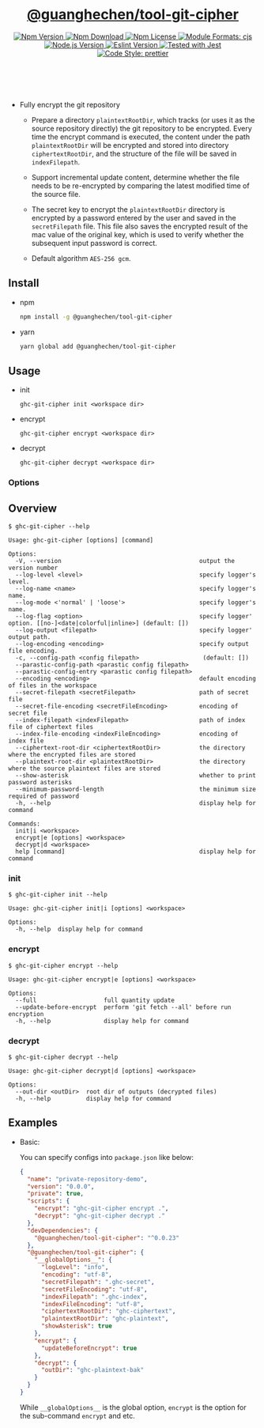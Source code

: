 <header>
  <h1 align="center">
    <a href="https://github.com/guanghechen/guanghechen/tree/main/packages/tool-git-cipher#readme">@guanghechen/tool-git-cipher</a>
  </h1>
  <div align="center">
    <a href="https://www.npmjs.com/package/@guanghechen/tool-git-cipher">
      <img
        alt="Npm Version"
        src="https://img.shields.io/npm/v/@guanghechen/tool-git-cipher.svg"
      />
    </a>
    <a href="https://www.npmjs.com/package/@guanghechen/tool-git-cipher">
      <img
        alt="Npm Download"
        src="https://img.shields.io/npm/dm/@guanghechen/tool-git-cipher.svg"
      />
    </a>
    <a href="https://www.npmjs.com/package/@guanghechen/tool-git-cipher">
      <img
        alt="Npm License"
        src="https://img.shields.io/npm/l/@guanghechen/tool-git-cipher.svg"
      />
    </a>
    <a href="#install">
      <img
        alt="Module Formats: cjs"
        src="https://img.shields.io/badge/module_formats-cjs-green.svg"
      />
    </a>
    <a href="https://github.com/nodejs/node">
      <img
        alt="Node.js Version"
        src="https://img.shields.io/node/v/@guanghechen/tool-git-cipher"
      />
    </a>
    <a href="https://github.com/facebook/jest">
      <img
        alt="Eslint Version"
        src="https://img.shields.io/npm/dependency-version/@guanghechen/tool-git-cipher/peer/jest"
      />
    </a>
    <a href="https://github.com/facebook/jest">
      <img
        alt="Tested with Jest"
        src="https://img.shields.io/badge/tested_with-jest-9c465e.svg"
      />
    </a>
    <a href="https://github.com/prettier/prettier">
      <img
        alt="Code Style: prettier"
        src="https://img.shields.io/badge/code_style-prettier-ff69b4.svg?style=flat-square"
      />
    </a>
  </div>
</header>
<br/>


* Fully encrypt the git repository

  - Prepare a directory `plaintextRootDir`, which tracks (or uses it as the 
    source repository directly) the git repository to be encrypted. Every time
    the encrypt command is executed, the content under the path `plaintextRootDir`
    will be encrypted and stored into directory `ciphertextRootDir`, and the
    structure of the file will be saved in `indexFilepath`.

  - Support incremental update content, determine whether the file needs to be
    re-encrypted by comparing the latest modified time of the source file.

  - The secret key to encrypt the `plaintextRootDir` directory is encrypted by
    a password entered by the user and saved in the `secretFilepath` file. This
    file also saves the encrypted result of the mac value of the original key,
    which is used to verify whether the subsequent input password is correct.

  - Default algorithm `AES-256 gcm`.


## Install

* npm

  ```bash
  npm install -g @guanghechen/tool-git-cipher
  ```

* yarn

  ```bash
  yarn global add @guanghechen/tool-git-cipher
  ```

## Usage

* init
  ```shell
  ghc-git-cipher init <workspace dir>
  ```

* encrypt
  ```shell
  ghc-git-cipher encrypt <workspace dir>
  ```

* decrypt
  ```shell
  ghc-git-cipher decrypt <workspace dir>
  ```

### Options

## Overview

```shell
$ ghc-git-cipher --help

Usage: ghc-git-cipher [options] [command]

Options:
  -V, --version                                       output the version number
  --log-level <level>                                 specify logger's level.
  --log-name <name>                                   specify logger's name.
  --log-mode <'normal' | 'loose'>                     specify logger's name.
  --log-flag <option>                                 specify logger' option. [[no-]<date|colorful|inline>] (default: [])
  --log-output <filepath>                             specify logger' output path.
  --log-encoding <encoding>                           specify output file encoding.
  -c, --config-path <config filepath>                  (default: [])
  --parastic-config-path <parastic config filepath>
  --parastic-config-entry <parastic config filepath>
  --encoding <encoding>                               default encoding of files in the workspace
  --secret-filepath <secretFilepath>                  path of secret file
  --secret-file-encoding <secretFileEncoding>         encoding of secret file
  --index-filepath <indexFilepath>                    path of index file of ciphertext files
  --index-file-encoding <indexFileEncoding>           encoding of index file
  --ciphertext-root-dir <ciphertextRootDir>           the directory where the encrypted files are stored
  --plaintext-root-dir <plaintextRootDir>             the directory where the source plaintext files are stored
  --show-asterisk                                     whether to print password asterisks
  --minimum-password-length                           the minimum size required of password
  -h, --help                                          display help for command

Commands:
  init|i <workspace>
  encrypt|e [options] <workspace>
  decrypt|d <workspace>
  help [command]                                      display help for command
```

### init

```shell
$ ghc-git-cipher init --help

Usage: ghc-git-cipher init|i [options] <workspace>

Options:
  -h, --help  display help for command
```

### encrypt

```shell
$ ghc-git-cipher encrypt --help

Usage: ghc-git-cipher encrypt|e [options] <workspace>

Options:
  --full                   full quantity update
  --update-before-encrypt  perform 'git fetch --all' before run encryption
  -h, --help               display help for command
```

### decrypt

```shell
$ ghc-git-cipher decrypt --help

Usage: ghc-git-cipher decrypt|d [options] <workspace>

Options:
  --out-dir <outDir>  root dir of outputs (decrypted files)
  -h, --help          display help for command
```


## Examples

* Basic:

  You can specify configs into `package.json` like below:

  ```json
  {
    "name": "private-repository-demo",
    "version": "0.0.0",
    "private": true,
    "scripts": {
      "encrypt": "ghc-git-cipher encrypt .",
      "decrypt": "ghc-git-cipher decrypt ."
    },
    "devDependencies": {
      "@guanghechen/tool-git-cipher": "^0.0.23"
    },
    "@guanghechen/tool-git-cipher": {
      "__globalOptions__": {
        "logLevel": "info",
        "encoding": "utf-8",
        "secretFilepath": ".ghc-secret",
        "secretFileEncoding": "utf-8",
        "indexFilepath": ".ghc-index",
        "indexFileEncoding": "utf-8",
        "ciphertextRootDir": "ghc-ciphertext",
        "plaintextRootDir": "ghc-plaintext",
        "showAsterisk": true
      },
      "encrypt": {
        "updateBeforeEncrypt": true
      },
      "decrypt": {
        "outDir": "ghc-plaintext-bak"
      }
    }
  }
  ```

  While `__globalOptions__` is the global option, `encrypt` is the option for
  the sub-command `encrypt` and etc.


[homepage]: https://github.com/guanghechen/guanghechen/tree/main/packages/tool-git-cipher#readme
